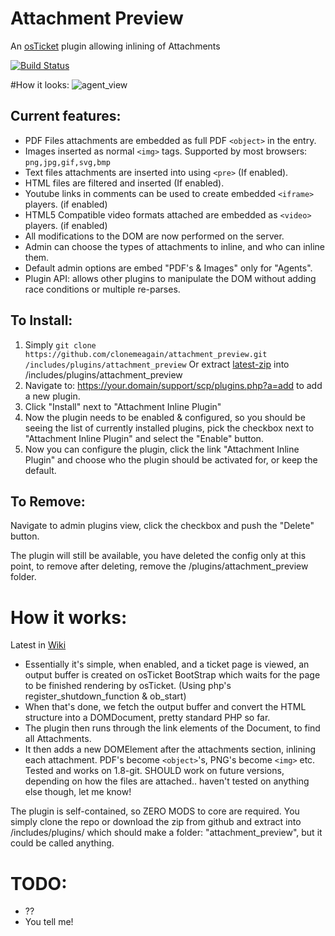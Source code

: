 # Attachment Preview
An [osTicket](https://github.com/osTicket/osTicket) plugin allowing inlining of Attachments

[![Build Status](https://travis-ci.org/clonemeagain/attachment_preview.svg?branch=master)](https://travis-ci.org/clonemeagain/attachment_preview)

#How it looks:
![agent_view](https://cloud.githubusercontent.com/assets/5077391/15166401/bedd01fc-1761-11e6-8814-178c7d4efc03.png)

## Current features:
- PDF Files attachments are embedded as full PDF `<object>` in the entry.
- Images inserted as normal `<img>` tags. Supported by most browsers: `png,jpg,gif,svg,bmp`
- Text files attachments are inserted into using `<pre>` (If enabled). 
- HTML files are filtered and inserted (If enabled). 
- Youtube links in comments can be used to create embedded `<iframe>` players. (if enabled)
- HTML5 Compatible video formats attached are embedded as `<video>` players. (if enabled)
- All modifications to the DOM are now performed on the server.
- Admin can choose the types of attachments to inline, and who can inline them.
- Default admin options are embed "PDF's & Images" only for "Agents".
- Plugin API: allows other plugins to manipulate the DOM without adding race conditions or multiple re-parses.

## To Install:
1. Simply `git clone https://github.com/clonemeagain/attachment_preview.git /includes/plugins/attachment_preview` Or extract [latest-zip](https://github.com/clonemeagain/attachment_preview/archive/master.zip) into /includes/plugins/attachment_preview
1. Navigate to: https://your.domain/support/scp/plugins.php?a=add to add a new plugin.
1. Click "Install" next to "Attachment Inline Plugin"
1. Now the plugin needs to be enabled & configured, so you should be seeing the list of currently installed plugins, pick the checkbox next to "Attachment Inline Plugin" and select the "Enable" button.
1. Now you can configure the plugin, click the link "Attachment Inline Plugin" and choose who the plugin should be activated for, or keep the default.

## To Remove:
Navigate to admin plugins view, click the checkbox and push the "Delete" button.

The plugin will still be available, you have deleted the config only at this point, to remove after deleting, remove the /plugins/attachment_preview folder.


# How it works:
Latest in [Wiki](https://github.com/clonemeagain/attachment_preview/wiki)

* Essentially it's simple, when enabled, and a ticket page is viewed, an output buffer is created on osTicket BootStrap which waits for the page to be finished rendering by osTicket. (Using php's register_shutdown_function & ob_start)
* When that's done, we fetch the output buffer and convert the HTML structure into a DOMDocument, pretty standard PHP so far.
* The plugin then runs through the link elements of the Document, to find all Attachments.
* It then adds a new DOMElement after the attachments section, inlining each attachment. PDF's become `<object>`'s, PNG's become `<img>` etc. 
Tested and works on 1.8-git. SHOULD work on future versions, depending on how the files are attached.. haven't tested on anything else though, let me know! 

The plugin is self-contained, so ZERO MODS to core are required. You simply clone the repo or download the zip from github and extract into /includes/plugins/ which should make a folder: "attachment_preview", but it could be called anything. 


# TODO:
- ??
- You tell me!
